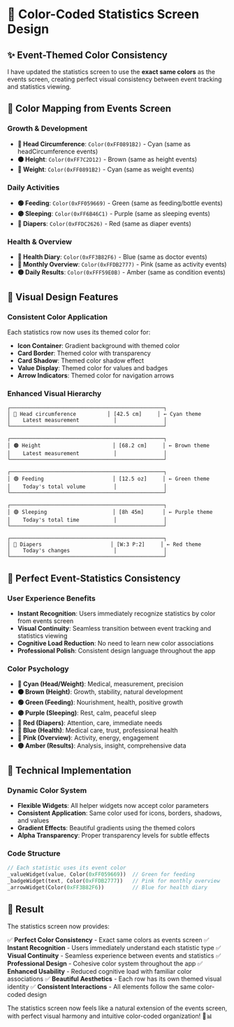 # 🎨 Color-Coded Statistics Screen Design

## ✨ **Event-Themed Color Consistency**

I have updated the statistics screen to use the **exact same colors** as the events screen, creating perfect visual consistency between event tracking and statistics viewing.

## 🎯 **Color Mapping from Events Screen**

### **Growth & Development**
- **🔵 Head Circumference**: `Color(0xFF0891B2)` - Cyan (same as headCircumference events)
- **🟤 Height**: `Color(0xFF7C2D12)` - Brown (same as height events)  
- **🔵 Weight**: `Color(0xFF0891B2)` - Cyan (same as weight events)

### **Daily Activities**
- **🟢 Feeding**: `Color(0xFF059669)` - Green (same as feeding/bottle events)
- **🟣 Sleeping**: `Color(0xFF6B46C1)` - Purple (same as sleeping events)
- **🔴 Diapers**: `Color(0xFFDC2626)` - Red (same as diaper events)

### **Health & Overview**
- **🔵 Health Diary**: `Color(0xFF3B82F6)` - Blue (same as doctor events)
- **🩷 Monthly Overview**: `Color(0xFFDB2777)` - Pink (same as activity events)
- **🟡 Daily Results**: `Color(0xFFF59E0B)` - Amber (same as condition events)

## 🎨 **Visual Design Features**

### **Consistent Color Application**
Each statistics row now uses its themed color for:
- **Icon Container**: Gradient background with themed color
- **Card Border**: Themed color with transparency
- **Card Shadow**: Themed color shadow effect
- **Value Display**: Themed color for values and badges
- **Arrow Indicators**: Themed color for navigation arrows

### **Enhanced Visual Hierarchy**
```
┌─────────────────────────────────────────────────┐
│ 🔵 Head circumference          │ [42.5 cm]     │ ← Cyan theme
│    Latest measurement           │               │
└─────────────────────────────────────────────────┘

┌─────────────────────────────────────────────────┐
│ 🟤 Height                       │ [68.2 cm]     │ ← Brown theme
│    Latest measurement           │               │
└─────────────────────────────────────────────────┘

┌─────────────────────────────────────────────────┐
│ 🟢 Feeding                      │ [12.5 oz]     │ ← Green theme
│    Today's total volume         │               │
└─────────────────────────────────────────────────┘

┌─────────────────────────────────────────────────┐
│ 🟣 Sleeping                     │ [8h 45m]      │ ← Purple theme
│    Today's total time           │               │
└─────────────────────────────────────────────────┘

┌─────────────────────────────────────────────────┐
│ 🔴 Diapers                      │ [W:3 P:2]     │ ← Red theme
│    Today's changes              │               │
└─────────────────────────────────────────────────┘
```

## 🔄 **Perfect Event-Statistics Consistency**

### **User Experience Benefits**
- **Instant Recognition**: Users immediately recognize statistics by color from events screen
- **Visual Continuity**: Seamless transition between event tracking and statistics viewing
- **Cognitive Load Reduction**: No need to learn new color associations
- **Professional Polish**: Consistent design language throughout the app

### **Color Psychology**
- **🔵 Cyan (Head/Weight)**: Medical, measurement, precision
- **🟤 Brown (Height)**: Growth, stability, natural development
- **🟢 Green (Feeding)**: Nourishment, health, positive growth
- **🟣 Purple (Sleeping)**: Rest, calm, peaceful sleep
- **🔴 Red (Diapers)**: Attention, care, immediate needs
- **🔵 Blue (Health)**: Medical care, trust, professional health
- **🩷 Pink (Overview)**: Activity, energy, engagement
- **🟡 Amber (Results)**: Analysis, insight, comprehensive data

## 🎯 **Technical Implementation**

### **Dynamic Color System**
- **Flexible Widgets**: All helper widgets now accept color parameters
- **Consistent Application**: Same color used for icons, borders, shadows, and values
- **Gradient Effects**: Beautiful gradients using the themed colors
- **Alpha Transparency**: Proper transparency levels for subtle effects

### **Code Structure**
```dart
// Each statistic uses its event color
_valueWidget(value, Color(0xFF059669))  // Green for feeding
_badgeWidget(text, Color(0xFFDB2777))   // Pink for monthly overview
_arrowWidget(Color(0xFF3B82F6))         // Blue for health diary
```

## 🎉 **Result**

The statistics screen now provides:

✅ **Perfect Color Consistency** - Exact same colors as events screen
✅ **Instant Recognition** - Users immediately understand each statistic type
✅ **Visual Continuity** - Seamless experience between events and statistics
✅ **Professional Design** - Cohesive color system throughout the app
✅ **Enhanced Usability** - Reduced cognitive load with familiar color associations
✅ **Beautiful Aesthetics** - Each row has its own themed visual identity
✅ **Consistent Interactions** - All elements follow the same color-coded design

The statistics screen now feels like a natural extension of the events screen, with perfect visual harmony and intuitive color-coded organization! 🍼📊
